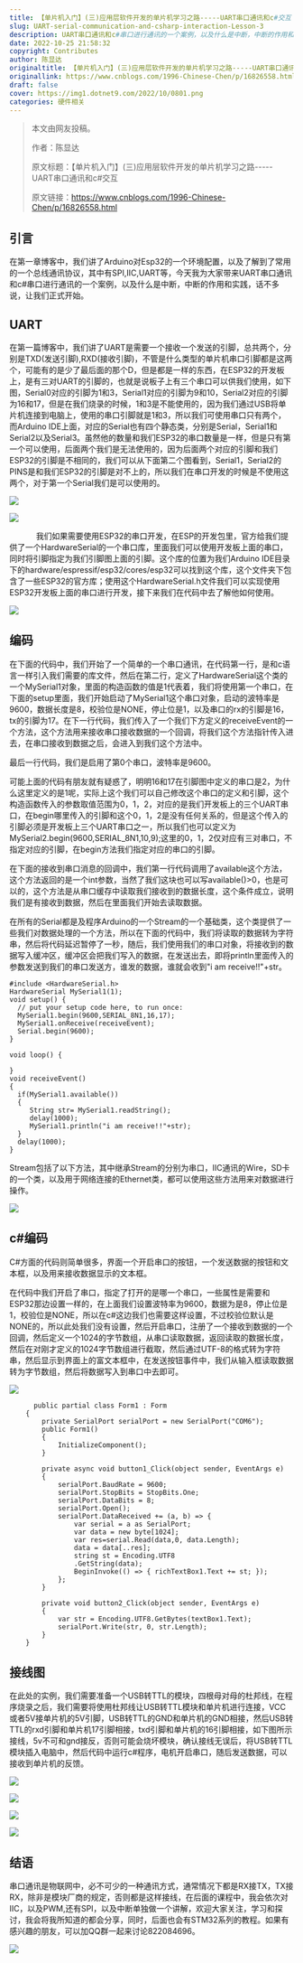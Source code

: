 ```yaml
---
title: 【单片机入门】(三)应用层软件开发的单片机学习之路-----UART串口通讯和c#交互
slug: UART-serial-communication-and-csharp-interaction-Lesson-3
description: UART串口通讯和c#串口进行通讯的一个案例，以及什么是中断，中断的作用和实践
date: 2022-10-25 21:58:32
copyright: Contributes
author: 陈显达
originaltitle: 【单片机入门】(三)应用层软件开发的单片机学习之路-----UART串口通讯和c#交互
originallink: https://www.cnblogs.com/1996-Chinese-Chen/p/16826558.html
draft: false
cover: https://img1.dotnet9.com/2022/10/0801.png
categories: 硬件相关
---
```


> 本文由网友投稿。
>
> 作者：陈显达
>
> 原文标题：【单片机入门】(三)应用层软件开发的单片机学习之路-----UART串口通讯和c#交互
>
> 原文链接：https://www.cnblogs.com/1996-Chinese-Chen/p/16826558.html


## 引言

在第一章博客中，我们讲了Arduino对Esp32的一个环境配置，以及了解到了常用的一个总线通讯协议，其中有SPI,IIC,UART等，今天我为大家带来UART串口通讯和c#串口进行通讯的一个案例，以及什么是中断，中断的作用和实践，话不多说，让我们正式开始。

## UART

在第一篇博客中，我们讲了UART是需要一个接收一个发送的引脚，总共两个，分别是TXD(发送引脚),RXD(接收引脚)，不管是什么类型的单片机串口引脚都是这两个，可能有的是少了最后面的那个D，但是都是一样的东西，在ESP32的开发板上，是有三对UART的引脚的，也就是说板子上有三个串口可以供我们使用，如下图，Serial0对应的引脚为1和3，Serial1对应的引脚为9和10，Serial2对应的引脚为16和17，但是在我们烧录的时候，1和3是不能使用的，因为我们通过USB将单片机连接到电脑上，使用的串口引脚就是1和3，所以我们可使用串口只有两个，而Arduino IDE上面，对应的Serial也有四个静态类，分别是Serial，Serial1和Serial2以及Serial3。虽然他的数量和我们ESP32的串口数量是一样，但是只有第一个可以使用，后面两个我们是无法使用的，因为后面两个对应的引脚和我们ESP32的引脚是不相同的，我们可以从下面第二个图看到，Serial1，Serial2的 PINS是和我们ESP32的引脚是对不上的，所以我们在串口开发的时候是不使用这两个，对于第一个Serial我们是可以使用的。

![](https://img1.dotnet9.com/2022/10/0801.png)

![](https://img1.dotnet9.com/2022/10/0802.png)

            我们如果需要使用ESP32的串口开发，在ESP的开发包里，官方给我们提供了一个HardwareSerial的一个串口库，里面我们可以使用开发板上面的串口，同时将引脚指定为我们引脚图上面的引脚。这个库的位置为我们Arduino IDE目录下的hardware/espressif/esp32/cores/esp32可以找到这个库，这个文件夹下包含了一些ESP32的官方库；使用这个HardwareSerial.h文件我们可以实现使用ESP32开发板上面的串口进行开发，接下来我们在代码中去了解他如何使用。

![](https://img1.dotnet9.com/2022/10/0803.png)

## 编码

在下面的代码中，我们开始了一个简单的一个串口通讯，在代码第一行，是和c语言一样引入我们需要的库文件，然后在第二行，定义了HardwareSerial这个类的一个MySerial1对象，里面的构造函数的值是1代表着，我们将使用第一个串口，在下面的setup里面，我们开始启动了MySerial1这个串口对象，启动的波特率是9600，数据长度是8，校验位是NONE，停止位是1，以及串口的rx的引脚是16，tx的引脚为17。在下一行代码，我们传入了一个我们下方定义的receiveEvent的一个方法，这个方法用来接收串口接收数据的一个回调，将我们这个方法指针传入进去，在串口接收到数据之后，会进入到我们这个方法中。

最后一行代码，我们是启用了第0个串口，波特率是9600。

可能上面的代码有朋友就有疑惑了，明明16和17在引脚图中定义的串口是2，为什么这里定义的是1呢，实际上这个我们可以自己修改这个串口的定义和引脚，这个构造函数传入的参数取值范围为0，1，2，对应的是我们开发板上的三个UART串口，在begin哪里传入的引脚和这个0，1，2是没有任何关系的，但是这个传入的引脚必须是开发板上三个UART串口之一，所以我们也可以定义为MySerial2.begin(9600,SERIAL_8N1,10,9);这里的0，1，2仅对应有三对串口，不指定对应的引脚，在begin方法我们指定对应的串口的引脚。

在下面的接收到串口消息的回调中，我们第一行代码调用了available这个方法，这个方法返回的是一个int参数，当然了我们这块也可以写available()>0，也是可以的，这个方法是从串口缓存中读取我们接收到的数据长度，这个条件成立，说明我们是有接收到数据，然后在里面我们开始去读取数据。

在所有的Serial都是及程序Arduino的一个Stream的一个基础类，这个类提供了一些我们对数据处理的一个方法，所以在下面的代码中，我们将读取的数据转为字符串，然后将代码延迟暂停了一秒，随后，我们使用我们的串口对象，将接收到的数据写入缓冲区，缓冲区会把我们写入的数据，在发送出去，即将println里面传入的参数发送到我们的串口发送方，谁发的数据，谁就会收到"i am receive!!"+str。

```arduino
#include <HardwareSerial.h>
HardwareSerial MySerial1(1);
void setup() {
  // put your setup code here, to run once:
  MySerial1.begin(9600,SERIAL_8N1,16,17);
  MySerial1.onReceive(receiveEvent);
  Serial.begin(9600);
}

void loop() {
  
}
void receiveEvent()
{
  if(MySerial1.available())
  {
     String str= MySerial1.readString(); 
     delay(1000);
     MySerial1.println("i am receive!!"+str);
  }
  delay(1000);
}            
```

Stream包括了以下方法，其中继承Stream的分别为串口，IIC通讯的Wire，SD卡的一个类，以及用于网络连接的Ethernet类，都可以使用这些方法用来对数据进行操作。

![](https://img1.dotnet9.com/2022/10/0804.png)

## c#编码

C#方面的代码则简单很多，界面一个开启串口的按钮，一个发送数据的按钮和文本框，以及用来接收数据显示的文本框。

在代码中我们开启了串口，指定了打开的是哪一个串口，一些属性是需要和ESP32那边设置一样的，在上面我们设置波特率为9600，数据为是8，停止位是1，校验位是NONE，所以在c#这边我们也需要这样设置，不过校验位默认是NONE的，所以此处我们没有设置，然后开启串口，注册了一个接收到数据的一个回调，然后定义一个1024的字节数组，从串口读取数据，返回读取的数据长度，然后在对刚才定义的1024字节数组进行截取，然后通过UTF-8的格式转为字符串，然后显示到界面上的富文本框中，在发送按钮事件中，我们从输入框读取数据转为字节数组，然后将数据写入到串口中去即可。

![](https://img1.dotnet9.com/2022/10/0805.png)

```dotnet
      public partial class Form1 : Form
    {
        private SerialPort serialPort = new SerialPort("COM6");
        public Form1()
        {
            InitializeComponent();
        }

        private async void button1_Click(object sender, EventArgs e)
        {
            serialPort.BaudRate = 9600;
            serialPort.StopBits = StopBits.One;
            serialPort.DataBits = 8;
            serialPort.Open();
            serialPort.DataReceived += (a, b) => {
                var serial = a as SerialPort;
                var data = new byte[1024];
                var res=serial.Read(data,0, data.Length);
                data = data[..res];
                string st = Encoding.UTF8
                .GetString(data); 
                BeginInvoke(() => { richTextBox1.Text += st; });
            };
        }

        private void button2_Click(object sender, EventArgs e)
        {
            var str = Encoding.UTF8.GetBytes(textBox1.Text);
            serialPort.Write(str, 0, str.Length);
        }
    }       
```

## 接线图

在此处的实例，我们需要准备一个USB转TTL的模块，四根母对母的杜邦线，在程序烧录之后，我们需要将使用杜邦线让USB转TTL模块和单片机进行连接，VCC或者5V接单片机的5V引脚，USB转TTL的GND和单片机的GND相接，然后USB转TTL的rxd引脚和单片机17引脚相接，txd引脚和单片机的16引脚相接，如下图所示接线，5v不可和gnd接反，否则可能会烧坏模块，确认接线无误后，将USB转TTL模块插入电脑中，然后代码中运行c#程序，电机开启串口，随后发送数据，可以接收到单片机的反馈。

![](https://img1.dotnet9.com/2022/10/0806.png)

![](https://img1.dotnet9.com/2022/10/0807.png)

![](https://img1.dotnet9.com/2022/10/0808.png)

![](https://img1.dotnet9.com/2022/10/0809.png)

## 结语

串口通讯是物联网中，必不可少的一种通讯方式，通常情况下都是RX接TX，TX接RX，除非是模块厂商的规定，否则都是这样接线，在后面的课程中，我会依次对IIC，以及PWM,还有SPI，以及中断单独做一个讲解，欢迎大家关注，学习和探讨，我会将我所知道的都会分享，同时，后面也会有STM32系列的教程。如果有感兴趣的朋友，可以加QQ群一起来讨论822084696。

![](https://img1.dotnet9.com/2022/10/0810.png)

